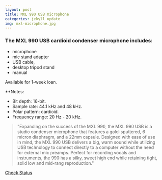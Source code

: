 ```yaml
---
layout: post
title: MXL 990 USB microphone
categories: jekyll update
img: mxl-microphone.jpg
---
```

### The MXL 990 USB cardioid condenser microphone includes:

- microphone
- mic stand adapter
- USB cable, 
- desktop tripod stand
- manual 

Available for 1-week loan. 

**Notes: 
- Bit depth: 16-bit. 
- Sample rate: 44.1 kHz and 48 kHz. 
- Polar pattern: cardioid. 
- Frequency range: 20 Hz - 20 kHz. 

> "Expanding on the success of the MXL 990, the MXL 990 USB is a studio condenser microphone that features a gold-sputtered, 6 micron diaphragm, and a 22mm capsule. Designed with ease of use in mind, the MXL 990 USB delivers a big, warm sound while utilizing USB technology to connect directly to a computer without the need for external mic preamps. Perfect for recording vocals and instruments, the 990 has a silky, sweet high end while retaining tight, solid low and mid-rang reproduction." 


<a href="https://vufind.carli.illinois.edu/vf-dpu/Record/dpu_1256182" target="_blank" class="btn btn-primary btn-lg">Check Status</a>